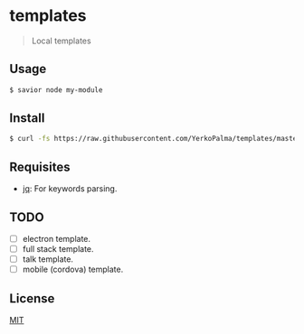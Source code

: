 templates
=========

> Local templates

## Usage

```bash
$ savior node my-module
```

## Install

```bash
$ curl -fs https://raw.githubusercontent.com/YerkoPalma/templates/master/install | sh
```

## Requisites

- [jq][jq]: For keywords parsing.

## TODO

- [ ] electron template.
- [ ] full stack template.
- [ ] talk template.
- [ ] mobile (cordova) template.

## License
[MIT](/license)

[jq]: https://stedolan.github.io/jq/

